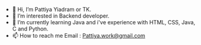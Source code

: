 - 👋 Hi, I’m Pattiya Yiadram or TK.
- 👀 I’m interested in Backend developer.
- 🌱 I’m currently learning Java and i've experience with HTML, CSS, Java, C and Python.
- 📫 How to reach me Email : Pattiya.work@gmail.com
                     

<!---
PattiyaY/PattiyaY is a ✨ special ✨ repository because its `README.md` (this file) appears on your GitHub profile.
You can click the Preview link to take a look at your changes.
--->
